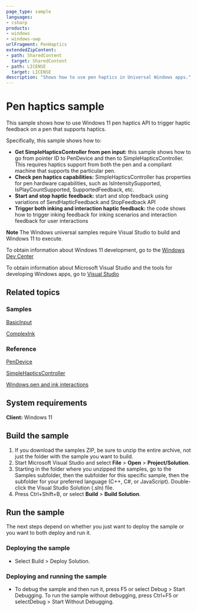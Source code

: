 ```yaml
---
page_type: sample
languages:
- csharp
products:
- windows
- windows-uwp
urlFragment: PenHaptics
extendedZipContent:
- path: SharedContent
  target: SharedContent
- path: LICENSE
  target: LICENSE
description: "Shows how to use pen haptics in Universal Windows apps."
---
```


<!---
  category: CustomUserInteractions Pen
-->

# Pen haptics sample

This sample shows how to use Windows 11 pen haptics API to trigger haptic feedback on a pen that supports haptics.

Specifically, this sample shows how to:

- **Get SimpleHapticsController from pen input:** this sample shows how to go from pointer ID to PenDevice and then to SimpleHapticsController. This requires haptics support from both the pen and a compliant machine that supports the particular pen.
- **Check pen haptics capabilities:** SimpleHapticsController has properties for pen hardware capabilities, such as IsIntensitySupported, IsPlayCountSupported, SupportedFeedback, etc.
- **Start and stop haptic feedback:** start and stop feedback using variations of SendHapticFeedback and StopFeedback API
- **Trigger both inking and interaction haptic feedback:** the code shows how to trigger inking feedback for inking scenarios and interaction feedback for user interactions

**Note** The Windows universal samples require Visual Studio to build and Windows 11 to execute.

To obtain information about Windows 11 development, go to the [Windows Dev Center](http://go.microsoft.com/fwlink/?LinkID=532421)

To obtain information about Microsoft Visual Studio and the tools for developing Windows apps, go to [Visual Studio](http://go.microsoft.com/fwlink/?LinkID=532422)

## Related topics

### Samples

[BasicInput](/Samples/BasicInput)

[ComplexInk](/Samples/ComplexInk)

### Reference

[PenDevice](https://docs.microsoft.com/en-us/uwp/api/windows.devices.input.pendevice)

[SimpleHapticsController](https://docs.microsoft.com/en-us/uwp/api/windows.devices.haptics.simplehapticscontroller)

[Windows pen and ink interactions](https://docs.microsoft.com/en-us/windows/apps/design/input/pen-and-stylus-interactions)

## System requirements

**Client:** Windows 11

## Build the sample

1. If you download the samples ZIP, be sure to unzip the entire archive, not just the folder with the sample you want to build.
2. Start Microsoft Visual Studio and select **File** \> **Open** \> **Project/Solution**.
3. Starting in the folder where you unzipped the samples, go to the Samples subfolder, then the subfolder for this specific sample, then the subfolder for your preferred language (C++, C#, or JavaScript). Double-click the Visual Studio Solution (.sln) file.
4. Press Ctrl+Shift+B, or select **Build** \> **Build Solution**.

## Run the sample

The next steps depend on whether you just want to deploy the sample or you want to both deploy and run it.

### Deploying the sample

- Select Build > Deploy Solution.

### Deploying and running the sample

- To debug the sample and then run it, press F5 or select Debug >  Start Debugging. To run the sample without debugging, press Ctrl+F5 or selectDebug > Start Without Debugging.
